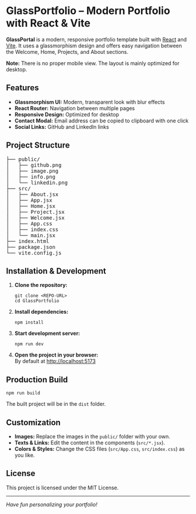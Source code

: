 <!DOCTYPE html>
<html lang="en">
<head>
<meta charset="UTF-8">
</head>
<body>
<h1>GlassPortfolio – Modern Portfolio with React &amp; Vite</h1>
<p><strong>GlassPortal</strong> is a modern, responsive portfolio template built with <a href="https://react.dev/" target="_blank">React</a> and <a href="https://vitejs.dev/" target="_blank">Vite</a>. It uses a glassmorphism design and offers easy navigation between the Welcome, Home, Projects, and About sections.</p>
<p><strong>Note:</strong> There is no proper mobile view. The layout is mainly optimized for desktop.</p>
<h2>Features</h2>
<ul>
<li><strong>Glassmorphism UI:</strong> Modern, transparent look with blur effects</li>
<li><strong>React Router:</strong> Navigation between multiple pages</li>
<li><strong>Responsive Design:</strong> Optimized for desktop</li>
<li><strong>Contact Modal:</strong> Email address can be copied to clipboard with one click</li>
<li><strong>Social Links:</strong> GitHub and LinkedIn links</li>
</ul>
<h2>Project Structure</h2>
<pre class="struktur">
├── public/
│   ├── github.png
│   ├── image.png
│   ├── info.png
│   └── linkedin.png
├── src/
│   ├── About.jsx
│   ├── App.jsx
│   ├── Home.jsx
│   ├── Project.jsx
│   ├── Welcome.jsx
│   ├── App.css
│   ├── index.css
│   └── main.jsx
├── index.html
├── package.json
└── vite.config.js
</pre>
<h2>Installation &amp; Development</h2>
<ol>
<li><strong>Clone the repository:</strong>
<pre><code>git clone &lt;REPO-URL&gt;
cd GlassPortfolio</code></pre>
</li>
<li><strong>Install dependencies:</strong>
<pre><code>npm install</code></pre>
</li>
<li><strong>Start development server:</strong>
<pre><code>npm run dev</code></pre>
</li>
<li><strong>Open the project in your browser:</strong><br>
By default at <a href="http://localhost:5173" target="_blank">http://localhost:5173</a>
</li>
</ol>
<h2>Production Build</h2>
<pre><code>npm run build</code></pre>
<p>The built project will be in the <code>dist</code> folder.</p>
<h2>Customization</h2>
<ul>
<li><strong>Images:</strong> Replace the images in the <code>public/</code> folder with your own.</li>
<li><strong>Texts &amp; Links:</strong> Edit the content in the components (<code>src/*.jsx</code>).</li>
<li><strong>Colors &amp; Styles:</strong> Change the CSS files (<code>src/App.css</code>, <code>src/index.css</code>) as you like.</li>
</ul>
<h2>License</h2>
<p>This project is licensed under the MIT License.</p>
<hr>
<p><em>Have fun personalizing your portfolio!</em></p>
